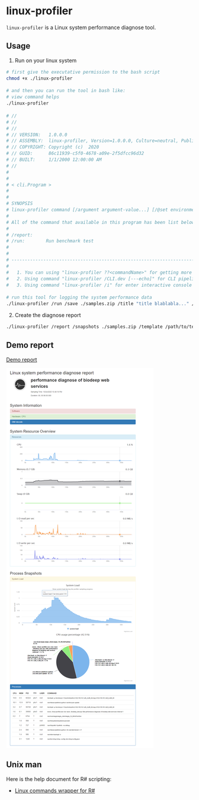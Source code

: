 # linux-profiler

``linux-profiler`` is a Linux system performance diagnose tool.

## Usage

1. Run on your linux system

```bash
# first give the executative permission to the bash script
chmod +x ./linux-profiler

# and then you can run the tool in bash like:
# view command helps
./linux-profiler

# // 
# // 
# // 
# // VERSION:   1.0.0.0
# // ASSEMBLY:  linux-profiler, Version=1.0.0.0, Culture=neutral, PublicKeyToken=null
# // COPYRIGHT: Copyright (c)  2020
# // GUID:      86c11939-c5f0-4678-a09e-2f5dfcc96d32
# // BUILT:     1/1/2000 12:00:00 AM
# // 
#
#
# < cli.Program >
#
#
# SYNOPSIS
# linux-profiler command [/argument argument-value...] [/@set environment-variable=value...]
#
# All of the command that available in this program has been list below:
#
# /report:     
# /run:        Run benchmark test
#
#
# ----------------------------------------------------------------------------------------------------
#
#   1. You can using "linux-profiler ??<commandName>" for getting more details command help.
#   2. Using command "linux-profiler /CLI.dev [---echo]" for CLI pipeline development.
#   3. Using command "linux-profiler /i" for enter interactive console mode.

# run this tool for logging the system performance data
./linux-profiler /run /save ./samples.zip /title "title blablabla..." /interval 15
```

2. Create the diagnose report

```bash
./linux-profiler /report /snapshots ./samples.zip /template /path/to/template_directory /out /path/to/report_directory
```

## Demo report

[Demo report](./demo)

![](./images/screen.png)

## Unix man

Here is the help document for R# scripting:

+ [Linux commands wrapper for R#](./man/linux.md)
